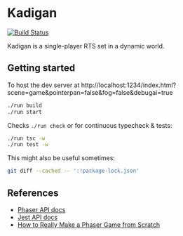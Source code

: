 # Kadigan

[![Build Status](https://travis-ci.org/DouglasOrr/Kadigan.svg?branch=master)](https://travis-ci.org/DouglasOrr/Kadigan)

Kadigan is a single-player RTS set in a dynamic world.

## Getting started

To host the dev server at http://localhost:1234/index.html?scene=game&pointerpan=false&fog=false&debugai=true

```bash
./run build
./run start
```

Checks `./run check` or for continuous typecheck & tests:

```bash
./run tsc -w
./run test -w
```

This might also be useful sometimes:

```bash
git diff --cached -- ':!package-lock.json'
```

## References

 - [Phaser API docs](https://photonstorm.github.io/phaser3-docs/)
 - [Jest API docs](https://jestjs.io/docs/en/api)
 - [How to Really Make a Phaser Game from Scratch](https://www.youtube.com/watch?v=yo40OaolRs8)
